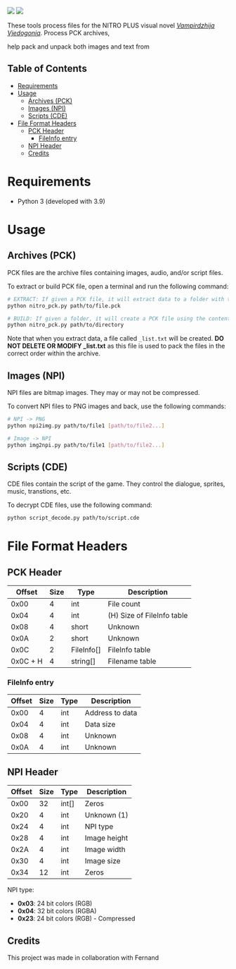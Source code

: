 <img src="https://img.shields.io/badge/license-Apache%202.0-green"> <img src="https://img.shields.io/badge/python-v3-blue">

These tools process files for the NITRO PLUS visual novel _[Vampirdzhija Vjedogonia](https://vndb.org/v433)_. Process PCK archives,

help pack and unpack both images and text from

## Table of Contents <!-- omit in toc -->

- [Requirements](#requirements)
- [Usage](#usage)
  - [Archives (PCK)](#archives-pck)
  - [Images (NPI)](#images-npi)
  - [Scripts (CDE)](#scripts-cde)
- [File Format Headers](#file-format-headers)
  - [PCK Header](#pck-header)
    - [FileInfo entry](#fileinfo-entry)
  - [NPI Header](#npi-header)
  - [Credits](#credits)

# Requirements

- Python 3 (developed with 3.9)

# Usage

## Archives (PCK)

PCK files are the archive files containing images, audio, and/or script files.

To extract or build PCK file, open a terminal and run the following command:

```bash
# EXTRACT: If given a PCK file, it will extract data to a folder with the same name
python nitro_pck.py path/to/file.pck

# BUILD: If given a folder, it will create a PCK file using the contents of the file
python nitro_pck.py path/to/directory
```

Note that when you extract data, a file called `_list.txt` will be created. **DO NOT DELETE OR MODIFY \_list.txt** as this file is used to pack the files in the correct order within the archive.

## Images (NPI)

NPI files are bitmap images. They may or may not be compressed.

To convert NPI files to PNG images and back, use the following commands:

```bash
# NPI -> PNG
python npi2img.py path/to/file1 [path/to/file2...]

# Image -> NPI
python img2npi.py path/to/file1 [path/to/file2...]

```

## Scripts (CDE)

CDE files contain the script of the game. They control the dialogue, sprites, music, transtions, etc.

To decrypt CDE files, use the following command:

```bash
python script_decode.py path/to/script.cde
```

# File Format Headers

## PCK Header

| Offset   | Size | Type       | Description                |
| -------- | ---- | ---------- | -------------------------- |
| 0x00     | 4    | int        | File count                 |
| 0x04     | 4    | int        | (H) Size of FileInfo table |
| 0x08     | 4    | short      | Unknown                    |
| 0x0A     | 2    | short      | Unknown                    |
| 0x0C     | 2    | FileInfo[] | FileInfo table             |
| 0x0C + H | 4    | string[]   | Filename table             |

### FileInfo entry

| Offset | Size | Type | Description     |
| ------ | ---- | ---- | --------------- |
| 0x00   | 4    | int  | Address to data |
| 0x04   | 4    | int  | Data size       |
| 0x08   | 4    | int  | Unknown         |
| 0x0A   | 4    | int  | Unknown         |

## NPI Header

| Offset | Size | Type  | Description  |
| ------ | ---- | ----- | ------------ |
| 0x00   | 32   | int[] | Zeros        |
| 0x20   | 4    | int   | Unknown (1)  |
| 0x24   | 4    | int   | NPI type     |
| 0x28   | 4    | int   | Image height |
| 0x2A   | 4    | int   | Image width  |
| 0x30   | 4    | int   | Image size   |
| 0x34   | 12   | int   | Zeros        |

NPI type:

- **0x03**: 24 bit colors (RGB)
- **0x04**: 32 bit colors (RGBA)
- **0x23**: 24 bit colors (RGB) - Compressed

## Credits

This project was made in collaboration with Fernand
